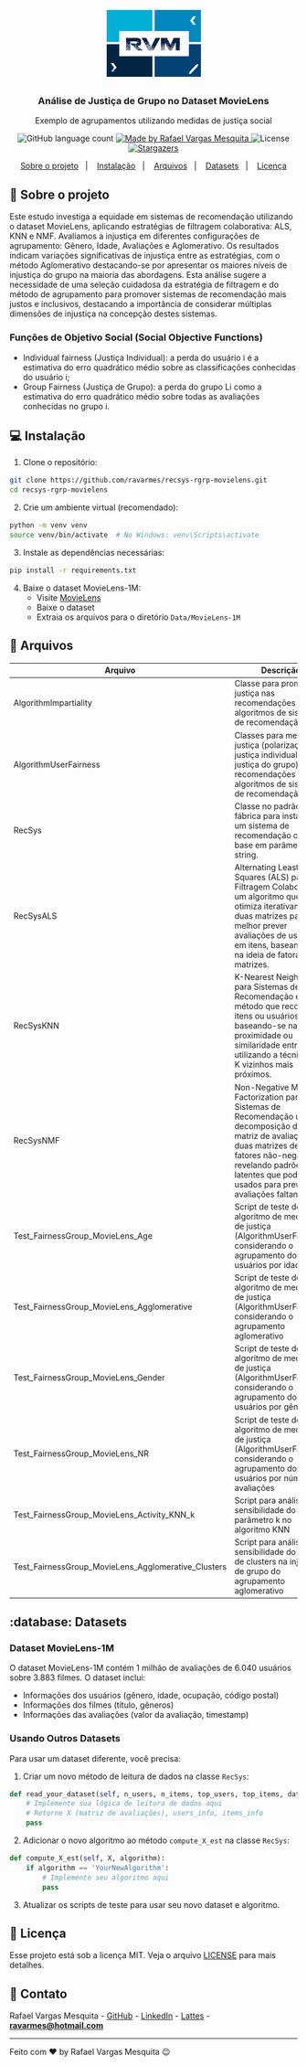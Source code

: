 <h1 align="center">
    <img alt="RVM" src="https://github.com/ravarmes/recsys-rgrp-movielens/blob/main/assets/logo.jpg" />
</h1>

<h3 align="center">
  Análise de Justiça de Grupo no Dataset MovieLens
</h3>

<p align="center">Exemplo de agrupamentos utilizando medidas de justiça social </p>

<p align="center">
  <img alt="GitHub language count" src="https://img.shields.io/github/languages/count/ravarmes/recsys-rgrp-movielens?color=%2304D361">

  <a href="http://www.linkedin.com/in/rafael-vargas-mesquita">
    <img alt="Made by Rafael Vargas Mesquita" src="https://img.shields.io/badge/made%20by-Rafael%20Vargas%20Mesquita-%2304D361">
  </a>

  <img alt="License" src="https://img.shields.io/badge/license-MIT-%2304D361">

  <a href="https://github.com/ravarmes/recsys-rgrp-movielens/stargazers">
    <img alt="Stargazers" src="https://img.shields.io/github/stars/ravarmes/recsys-rgrp-movielens?style=social">
  </a>
</p>

<p align="center">
  <a href="#-sobre">Sobre o projeto</a>&nbsp;&nbsp;&nbsp;|&nbsp;&nbsp;&nbsp;
  <a href="#-instalacao">Instalação</a>&nbsp;&nbsp;&nbsp;|&nbsp;&nbsp;&nbsp;
  <a href="#-arquivos">Arquivos</a>&nbsp;&nbsp;&nbsp;|&nbsp;&nbsp;&nbsp;
  <a href="#-datasets">Datasets</a>&nbsp;&nbsp;&nbsp;|&nbsp;&nbsp;&nbsp;
  <a href="#-licenca">Licença</a>
</p>

## :page_with_curl: Sobre o projeto <a name="-sobre"/></a>

Este estudo investiga a equidade em sistemas de recomendação utilizando o dataset MovieLens, aplicando estratégias de filtragem colaborativa: ALS, KNN e NMF. Avaliamos a injustiça em diferentes configurações de agrupamento: Gênero, Idade, Avaliações e Aglomerativo. Os resultados indicam variações significativas de injustiça entre as estratégias, com o método Aglomerativo destacando-se por apresentar os maiores níveis de injustiça do grupo na maioria das abordagens. Esta análise sugere a necessidade de uma seleção cuidadosa da estratégia de filtragem e do método de agrupamento para promover sistemas de recomendação mais justos e inclusivos, destacando a importância de considerar múltiplas dimensões de injustiça na concepção destes sistemas.

### Funções de Objetivo Social (Social Objective Functions)

* Individual fairness (Justiça Individual): a perda do usuário i é a estimativa do erro quadrático médio sobre as classificações conhecidas do usuário i;
* Group Fairness (Justiça de Grupo): a perda do grupo Li como a estimativa do erro quadrático médio sobre todas as avaliações conhecidas no grupo i.

## :computer: Instalação <a name="-instalacao"/></a>

1. Clone o repositório:
```bash
git clone https://github.com/ravarmes/recsys-rgrp-movielens.git
cd recsys-rgrp-movielens
```

2. Crie um ambiente virtual (recomendado):
```bash
python -m venv venv
source venv/bin/activate  # No Windows: venv\Scripts\activate
```

3. Instale as dependências necessárias:
```bash
pip install -r requirements.txt
```

4. Baixe o dataset MovieLens-1M:
   - Visite [MovieLens](https://grouplens.org/datasets/movielens/1m/)
   - Baixe o dataset
   - Extraia os arquivos para o diretório `Data/MovieLens-1M`

## :file_folder: Arquivos <a name="-arquivos"/></a>

| Arquivo                               | Descrição                                                                                                                                                                                                                                   |
|--------------------------------------|---------------------------------------------------------------------------------------------------------------------------------------------------------------------------------------------------------------------------------------------|
| AlgorithmImpartiality                | Classe para promover justiça nas recomendações de algoritmos de sistemas de recomendação.                                                                                                                                                   |
| AlgorithmUserFairness                | Classes para medir a justiça (polarização, justiça individual e justiça do grupo) das recomendações de algoritmos de sistemas de recomendação.                                                                                               |
| RecSys                               | Classe no padrão fábrica para instanciar um sistema de recomendação com base em parâmetros string.                                                                                                                                           |
| RecSysALS                            | Alternating Least Squares (ALS) para Filtragem Colaborativa é um algoritmo que otimiza iterativamente duas matrizes para melhor prever avaliações de usuários em itens, baseando-se na ideia de fatoração de matrizes.                       |
| RecSysKNN                            | K-Nearest Neighbors para Sistemas de Recomendação é um método que recomenda itens ou usuários baseando-se na proximidade ou similaridade entre eles, utilizando a técnica dos K vizinhos mais próximos.                                      |
| RecSysNMF                            | Non-Negative Matrix Factorization para Sistemas de Recomendação utiliza a decomposição de uma matriz de avaliações em duas matrizes de fatores não-negativos, revelando padrões latentes que podem ser usados para prever avaliações faltantes. |
| Test_FairnessGroup_MovieLens_Age         | Script de teste do algoritmo de medidas de justiça (AlgorithmUserFairness) considerando o agrupamento dos usuários por idade                                                                                                |
| Test_FairnessGroup_MovieLens_Agglomerative         | Script de teste do algoritmo de medidas de justiça (AlgorithmUserFairness) considerando o agrupamento aglomerativo                                                                                                |
| Test_FairnessGroup_MovieLens_Gender         | Script de teste do algoritmo de medidas de justiça (AlgorithmUserFairness) considerando o agrupamento dos usuários por gênero                                                                                                |
| Test_FairnessGroup_MovieLens_NR         | Script de teste do algoritmo de medidas de justiça (AlgorithmUserFairness) considerando o agrupamento dos usuários por número de avaliações                                                                                                |
| Test_FairnessGroup_MovieLens_Activity_KNN_k         | Script para análise de sensibilidade do parâmetro k no algoritmo KNN                                                                                                |
| Test_FairnessGroup_MovieLens_Agglomerative_Clusters         | Script para análise de sensibilidade do número de clusters na injustiça de grupo do agrupamento aglomerativo                                                                                                |

## :database: Datasets <a name="-datasets"/></a>

### Dataset MovieLens-1M
O dataset MovieLens-1M contém 1 milhão de avaliações de 6.040 usuários sobre 3.883 filmes. O dataset inclui:
- Informações dos usuários (gênero, idade, ocupação, código postal)
- Informações dos filmes (título, gêneros)
- Informações das avaliações (valor da avaliação, timestamp)

### Usando Outros Datasets
Para usar um dataset diferente, você precisa:

1. Criar um novo método de leitura de dados na classe `RecSys`:
```python
def read_your_dataset(self, n_users, n_items, top_users, top_items, data_dir):
    # Implemente sua lógica de leitura de dados aqui
    # Retorne X (matriz de avaliações), users_info, items_info
    pass
```

2. Adicionar o novo algoritmo ao método `compute_X_est` na classe `RecSys`:
```python
def compute_X_est(self, X, algorithm):
    if algorithm == 'YourNewAlgorithm':
        # Implemente seu algoritmo aqui
        pass
```

3. Atualizar os scripts de teste para usar seu novo dataset e algoritmo.

## :memo: Licença <a name="-licenca"/></a>

Esse projeto está sob a licença MIT. Veja o arquivo [LICENSE](LICENSE.md) para mais detalhes.

## :email: Contato

Rafael Vargas Mesquita - [GitHub](https://github.com/ravarmes) - [LinkedIn](https://www.linkedin.com/in/rafael-vargas-mesquita) - [Lattes](http://lattes.cnpq.br/6616283627544820) - **ravarmes@hotmail.com**

---

Feito com ♥ by Rafael Vargas Mesquita :wink: